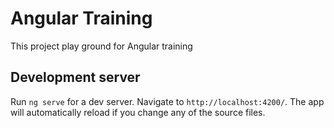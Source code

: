# Angular Training

This project play ground for Angular training

## Development server

Run `ng serve` for a dev server. Navigate to `http://localhost:4200/`. The app will automatically reload if you change any of the source files.
